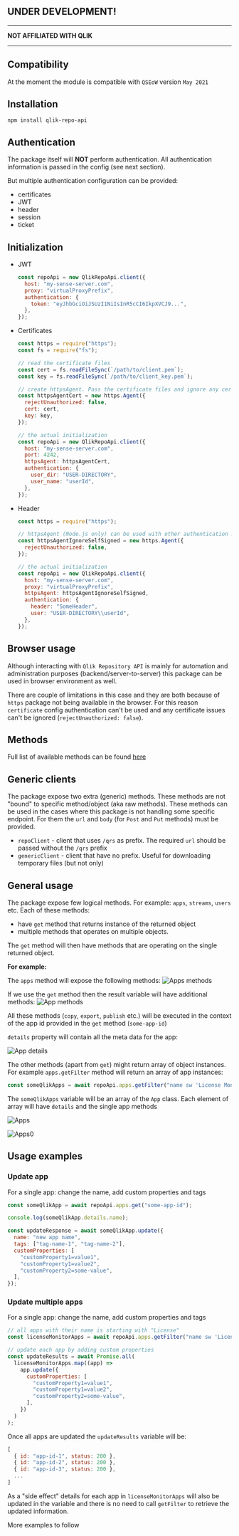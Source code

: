 ## **UNDER DEVELOPMENT!**

---

**NOT AFFILIATED WITH QLIK**

---

## Compatibility

At the moment the module is compatible with `QSEoW` version `May 2021`

## Installation

`npm install qlik-repo-api`

## Authentication

The package itself will **NOT** perform authentication. All authentication information is passed in the config (see next section).

But multiple authentication configuration can be provided:

- certificates
- JWT
- header
- session
- ticket

## Initialization

- JWT
  ```javascript
  const repoApi = new QlikRepoApi.client({
    host: "my-sense-server.com",
    proxy: "virtualProxyPrefix",
    authentication: {
      token: "eyJhbGciOiJSUzI1NiIsInR5cCI6IkpXVCJ9...",
    },
  });
  ```
- Certificates

  ```javascript
  const https = require("https");
  const fs = require("fs");

  // read the certificate files
  const cert = fs.readFileSync(`/path/to/client.pem`);
  const key = fs.readFileSync(`/path/to/client_key.pem`);

  // create httpsAgent. Pass the certificate files and ignore any certificate errors (like self-signed certificates)
  const httpsAgentCert = new https.Agent({
    rejectUnauthorized: false,
    cert: cert,
    key: key,
  });

  // the actual initialization
  const repoApi = new QlikRepoApi.client({
    host: "my-sense-server.com",
    port: 4242,
    httpsAgent: httpsAgentCert,
    authentication: {
      user_dir: "USER-DIRECTORY",
      user_name: "userId",
    },
  });
  ```

- Header

  ```javascript
  const https = require("https");

  // httpsAgent (Node.js only) can be used with other authentication methods to ignore certificate errors (if any)
  const httpsAgentIgnoreSelfSigned = new https.Agent({
    rejectUnauthorized: false,
  });

  // the actual initialization
  const repoApi = new QlikRepoApi.client({
    host: "my-sense-server.com",
    proxy: "virtualProxyPrefix",
    httpsAgent: httpsAgentIgnoreSelfSigned,
    authentication: {
      header: "SomeHeader",
      user: "USER-DIRECTORY\\userId",
    },
  });
  ```

## Browser usage

Although interacting with `Qlik Repository API` is mainly for automation and administration purposes (backend/server-to-server) this package can be used in browser environment as well.

There are couple of limitations in this case and they are both because of `https` package not being available in the browser. For this reason `certificate` config authentication can't be used and any certificate issues can't be ignored (`rejectUnauthorized: false`).

## Methods

Full list of available methods can be found [here](https://informatiqal.github.io/qlik-repo-api/modules.html)

## Generic clients

The package expose two extra (generic) methods. These methods are not "bound" to specific method/object (aka raw methods). These methods can be used in the cases where this package is not handling some specific endpoint. For them the `url` and `body` (for `Post` and `Put` methods) must be provided.

- `repoClient` - client that uses `/qrs` as prefix. The required `url` should be passed without the `/qrs` prefix
- `genericClient` - client that have no prefix. Useful for downloading temporary files (but not only)

## General usage

The package expose few logical methods. For example: `apps`, `streams`, `users` etc. Each of these methods:

- have `get` method that returns instance of the returned object
- multiple methods that operates on multiple objects.

The `get` method will then have methods that are operating on the single returned object.

**For example:**

The `apps` method will expose the following methods:
![Apps methods](./images/apps-methods.png)

If we use the `get` method then the result variable will have additional methods:
![App methods](./images/app-methods.png)

All these methods (`copy`, `export`, `publish` etc.) will be executed in the context of the app id provided in the `get` method (`some-app-id`)

`details` property will contain all the meta data for the app:

![App details](./images/app-details.png)

The other methods (apart from `get`) might return array of object instances. For example `apps.getFilter` method will return an array of app instances:

```javascript
const someQlikApps = await repoApi.apps.getFilter("name sw 'License Monitor'");
```

The `someQlikApps` variable will be an array of the `App` class. Each element of array will have `details` and the single app methods

![Apps](./images/apps-getFilter.PNG)

![Apps0](./images/apps-getFilter1.PNG)

## Usage examples

### Update app

For a single app: change the name, add custom properties and tags

```javascript
const someQlikApp = await repoApi.apps.get("some-app-id");

console.log(someQlikApp.details.name);

const updateResponse = await someQlikApp.update({
  name: "new app name",
  tags: ["tag-name-1", "tag-name-2"],
  customProperties: [
    "customProperty1=value1",
    "customProperty1=value2",
    "customProperty2=some-value",
  ],
});
```

### Update multiple apps

For a single app: change the name, add custom properties and tags

```javascript
// all apps with their name is starting with "License"
const licenseMonitorApps = await repoApi.apps.getFilter("name sw 'License'");

// update each app by adding custom properties
const updateResults = await Promise.all(
  licenseMonitorApps.map((app) =>
    app.update({
      customProperties: [
        "customProperty1=value1",
        "customProperty1=value2",
        "customProperty2=some-value",
      ],
    })
  )
);
```

Once all apps are updated the `updateResults` variable will be:

```javascript
[
  { id: "app-id-1", status: 200 },
  { id: "app-id-2", status: 200 },
  { id: "app-id-3", status: 200 },
  ...
]
```

As a "side effect" details for each app in `licenseMonitorApps` will also be updated in the variable and there is no need to call `getFilter` to retrieve the updated information.

More examples to follow
